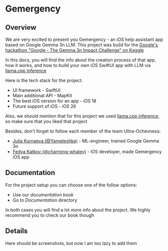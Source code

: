# Gemergency

## Overview

<p>We are very excited to present you Gemergency - an iOS help assistant app based on Google Gemma 3n LLM. This project was build for the <a href="https://www.kaggle.com/competitions/google-gemma-3n-hackathon">Google's hackathon "Google - The Gemma 3n Impact Challenge" on Kaggle</a></p>

<p>In this docs, you will find the info about the creation process of that app, how it works, and how to build your own iOS SwiftUI app with LLM via <a href="https://github.com/ggml-org/llama.cpp">llama.cpp inference</a></p>

<p>Here is the tech stack for the project:</p>
<ul>
    <li>UI framework - SwiftUI</li>
    <li>Main additional API - MapKit</li>
    <li>The best iOS version for an app - iOS 18</li>
    <li>Future support of iOS - iOS 26</li>
</ul>

<p>Also, we should mention that for this project we used <a href="https://github.com/ggml-org/llama.cpp">llama.cpp inference</a>, so make sure that you liked that project</p>

<p>Besides, don't forget to follow each member of the team Ultra-Ochevness:</p>
<ul>
    <li><a href="https://github.com/Yameteshka">Julia Kurnaeva (@Yameteshka)</a> - ML-engineer, trained Google Gemma 3n</li>
    <li><a href="https://github.com/charming-whaley">Fedya Katkov (@charming-whaley)</a> - iOS developer, made Gemergency iOS app</li>
</ul>


## Documentation

<p>For the project setup you can choose one of the follow options:</p>
<ul>
    <li>Use our <i>documentation book</i></li>
    <li>Go to <i>Documentation</i> directory</li>
</ul>

<p>In both cases you will find a lot more info about the project. We highly recommend you to check our book though</p>

## Details

<p>Here should be screenshots, but now I am too lazy to add them</p>
